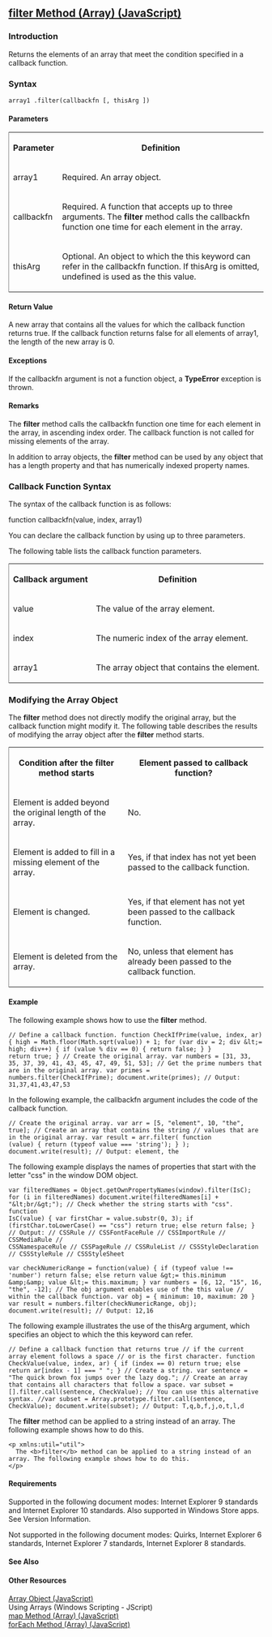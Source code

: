 ## [filter Method (Array) (JavaScript)](filter-Method__Array.html)

### Introduction 

 Returns the elements of an array that meet the condition specified in a callback function.

### Syntax 

```
array1 .filter(callbackfn [, thisArg ])
```

#### Parameters 

<div id="parametersSection" class="section" name="collapseableSection" style="">
  <div class="caption"></div>
  <div class="tableSection">
    <table width="50%" cellspacing="2" cellpadding="5" frame="lhs">
      <tr>
        <th>
          <p xmlns:util="util">
            Parameter
          </p>
        </th>
        <th>
          <p xmlns:util="util">
            Definition
          </p>
        </th>
      </tr>
      <tr>
        <td>
          <p xmlns:util="util">
            <span class="parameter" sdata="paramReference">array1</span>
          </p>
        </td>
        <td>
          <p xmlns:util="util">
            Required. An array object.
          </p>
        </td>
      </tr>
      <tr>
        <td>
          <p xmlns:util="util">
            <span class="parameter" sdata="paramReference">callbackfn</span>
          </p>
        </td>
        <td>
          <p xmlns:util="util">
            Required. A function that accepts up to three arguments. The <b>filter</b> method calls the <span class="parameter" sdata="paramReference">callbackfn</span> function one time for each
            element in the array.
          </p>
        </td>
      </tr>
      <tr>
        <td>
          <p xmlns:util="util">
            <span class="parameter" sdata="paramReference">thisArg</span>
          </p>
        </td>
        <td>
          <p xmlns:util="util">
            Optional. An object to which the <span sdata="langKeyword" value="this"><span class="keyword">this</span></span> keyword can refer in the <span class="parameter" sdata=
            "paramReference">callbackfn</span> function. If <span class="parameter" sdata="paramReference">thisArg</span> is omitted, <span sdata="langKeyword" value="undefined"><span class=
            "keyword">undefined</span></span> is used as the <span sdata="langKeyword" value="this"><span class="keyword">this</span></span> value.
          </p>
        </td>
      </tr>
    </table>
  </div>
</div>

#### Return Value 

<div id="returnValueSection" class="section" name="collapseableSection" style="">
  <p xmlns:util="util">
    A new array that contains all the values for which the callback function returns <span sdata="langKeyword" value="true"><span class="keyword">true</span></span>. If the callback function returns
    <span sdata="langKeyword" value="false"><span class="keyword">false</span></span> for all elements of <span class="parameter" sdata="paramReference">array1</span>, the length of the new array is
    0.
  </p>
</div>

#### Exceptions 

<div id="ddueExceptionsSection" class="section" name="collapseableSection" style="">
  <p xmlns:util="util">
    If the <span class="parameter" sdata="paramReference">callbackfn</span> argument is not a function object, a <b>TypeError</b> exception is thrown.
  </p>
</div>

#### Remarks 

<div id="languageReferenceRemarksSection" class="section" name="collapseableSection" style="">
  <p xmlns:util="util">
    The <b>filter</b> method calls the <span class="parameter" sdata="paramReference">callbackfn</span> function one time for each element in the array, in ascending index order. The callback
    function is not called for missing elements of the array.
  </p>
  <p xmlns:util="util">
    In addition to array objects, the <b>filter</b> method can be used by any object that has a <span sdata="langKeyword" value="length"><span class="keyword">length</span></span> property and that
    has numerically indexed property names.
  </p>
  <h3 class="subHeading">
    Callback Function Syntax
  </h3>
  <div class="subsection">
    <p xmlns:util="util">
      The syntax of the callback function is as follows:
    </p>
    <p xmlns:util="util">
      <span class="code">function callbackfn(value, index, array1)</span>
    </p>
    <p xmlns:util="util">
      You can declare the callback function by using up to three parameters.
    </p>
    <p xmlns:util="util">
      The following table lists the callback function parameters.
    </p>
    <div class="caption"></div>
    <div class="tableSection">
      <table width="50%" cellspacing="2" cellpadding="5" frame="lhs">
        <tr>
          <th>
            <p xmlns:util="util">
              Callback argument
            </p>
          </th>
          <th>
            <p xmlns:util="util">
              Definition
            </p>
          </th>
        </tr>
        <tr>
          <td>
            <p xmlns:util="util">
              <span class="parameter" sdata="paramReference">value</span>
            </p>
          </td>
          <td>
            <p xmlns:util="util">
              The value of the array element.
            </p>
          </td>
        </tr>
        <tr>
          <td>
            <p xmlns:util="util">
              <span class="parameter" sdata="paramReference">index</span>
            </p>
          </td>
          <td>
            <p xmlns:util="util">
              The numeric index of the array element.
            </p>
          </td>
        </tr>
        <tr>
          <td>
            <p xmlns:util="util">
              <span class="parameter" sdata="paramReference">array1</span>
            </p>
          </td>
          <td>
            <p xmlns:util="util">
              The array object that contains the element.
            </p>
          </td>
        </tr>
      </table>
    </div>
  </div>
  <h3 class="subHeading">
    Modifying the Array Object
  </h3>
  <div class="subsection">
    <p xmlns:util="util">
      The <b>filter</b> method does not directly modify the original array, but the callback function might modify it. The following table describes the results of modifying the array object after
      the <b>filter</b> method starts.
    </p>
    <div class="caption"></div>
    <div class="tableSection">
      <table width="50%" cellspacing="2" cellpadding="5" frame="lhs">
        <tr>
          <th>
            <p xmlns:util="util">
              Condition after the <b>filter</b> method starts
            </p>
          </th>
          <th>
            <p xmlns:util="util">
              Element passed to callback function?
            </p>
          </th>
        </tr>
        <tr>
          <td>
            <p xmlns:util="util">
              Element is added beyond the original length of the array.
            </p>
          </td>
          <td>
            <p xmlns:util="util">
              No.
            </p>
          </td>
        </tr>
        <tr>
          <td>
            <p xmlns:util="util">
              Element is added to fill in a missing element of the array.
            </p>
          </td>
          <td>
            <p xmlns:util="util">
              Yes, if that index has not yet been passed to the callback function.
            </p>
          </td>
        </tr>
        <tr>
          <td>
            <p xmlns:util="util">
              Element is changed.
            </p>
          </td>
          <td>
            <p xmlns:util="util">
              Yes, if that element has not yet been passed to the callback function.
            </p>
          </td>
        </tr>
        <tr>
          <td>
            <p xmlns:util="util">
              Element is deleted from the array.
            </p>
          </td>
          <td>
            <p xmlns:util="util">
              No, unless that element has already been passed to the callback function.
            </p>
          </td>
        </tr>
      </table>
    </div>
  </div>
</div>

#### Example 

<p xmlns:util="util">
  The following example shows how to use the <b>filter</b> method.
</p>

```
// Define a callback function. function CheckIfPrime(value, index, ar) { high = Math.floor(Math.sqrt(value)) + 1; for (var div = 2; div &lt;= high; div++) { if (value % div == 0) { return false; } }
return true; } // Create the original array. var numbers = [31, 33, 35, 37, 39, 41, 43, 45, 47, 49, 51, 53]; // Get the prime numbers that are in the original array. var primes =
numbers.filter(CheckIfPrime); document.write(primes); // Output: 31,37,41,43,47,53
```

<p xmlns:util="util">
  In the following example, the <span class="parameter" sdata="paramReference">callbackfn</span> argument includes the code of the callback function.
</p>

```
// Create the original array. var arr = [5, "element", 10, "the", true]; // Create an array that contains the string // values that are in the original array. var result = arr.filter( function
(value) { return (typeof value === 'string'); } ); document.write(result); // Output: element, the
```

<p xmlns:util="util">
  The following example displays the names of properties that start with the letter "css" in the <span class="code">window</span> DOM object.
</p>

```
var filteredNames = Object.getOwnPropertyNames(window).filter(IsC); for (i in filteredNames) document.write(filteredNames[i] + "&lt;br/&gt;"); // Check whether the string starts with "css". function
IsC(value) { var firstChar = value.substr(0, 3); if (firstChar.toLowerCase() == "css") return true; else return false; } // Output: // CSSRule // CSSFontFaceRule // CSSImportRule // CSSMediaRule //
CSSNamespaceRule // CSSPageRule // CSSRuleList // CSSStyleDeclaration // CSSStyleRule // CSSStyleSheet
```

<p xmlns:util="util"></p>

```
var checkNumericRange = function(value) { if (typeof value !== 'number') return false; else return value &gt;= this.minimum &amp;&amp; value &lt;= this.maximum; } var numbers = [6, 12, "15", 16,
"the", -12]; // The obj argument enables use of the this value // within the callback function. var obj = { minimum: 10, maximum: 20 } var result = numbers.filter(checkNumericRange, obj);
document.write(result); // Output: 12,16
```

<p xmlns:util="util">
  The following example illustrates the use of the <span class="parameter" sdata="paramReference">thisArg</span> argument, which specifies an object to which the <span sdata="langKeyword" value=
  "this"><span class="keyword">this</span></span> keyword can refer.
</p>

```
// Define a callback function that returns true // if the current array element follows a space // or is the first character. function CheckValue(value, index, ar) { if (index == 0) return true; else
return ar[index - 1] === " "; } // Create a string. var sentence = "The quick brown fox jumps over the lazy dog."; // Create an array that contains all characters that follow a space. var subset =
[].filter.call(sentence, CheckValue); // You can use this alternative syntax. //var subset = Array.prototype.filter.call(sentence, CheckValue); document.write(subset); // Output: T,q,b,f,j,o,t,l,d
```

<p xmlns:util="util">
  The <b>filter</b> method can be applied to a string instead of an array. The following example shows how to do this.
</p>

```
<p xmlns:util="util">
  The <b>filter</b> method can be applied to a string instead of an array. The following example shows how to do this.
</p>
```

#### Requirements 

<div id="requirementsTitleSection" class="section" name="collapseableSection" style="">
  <p xmlns:util="util"></p>
  <p>
    Supported in the following document modes: Internet Explorer 9 standards and Internet Explorer 10 standards. Also supported in Windows Store apps. See Version Information.
  </p>
  <p>
    Not supported in the following document modes: Quirks, Internet Explorer 6 standards, Internet Explorer 7 standards, Internet Explorer 8 standards.
  </p>
</div>

#### See Also 

<div id="seeAlsoSection" class="section" name="collapseableSection" style="">
  <h4 class="subHeading">
    Other Resources
  </h4>
  <div class="seeAlsoStyle">
    <span sdata="link" xmlns:util="util"><a href="08e5f552-0797-4b48-8164-609582fc18c9.htm">Array Object (JavaScript)</a></span>
  </div>
  <div class="seeAlsoStyle">
    <span sdata="link" xmlns:util="util">Using Arrays (Windows Scripting - JScript)</span>
  </div>
  <div class="seeAlsoStyle">
    <span sdata="link" xmlns:util="util"><a href="500dc4f8-d73d-4a28-a5b8-c9bd5674ea36.htm">map Method (Array) (JavaScript)</a></span>
  </div>
  <div class="seeAlsoStyle">
    <span sdata="link" xmlns:util="util"><a href="bd188034-a62b-4cbd-99c8-46d70dd6823d.htm">forEach Method (Array) (JavaScript)</a></span>
  </div>
</div>

